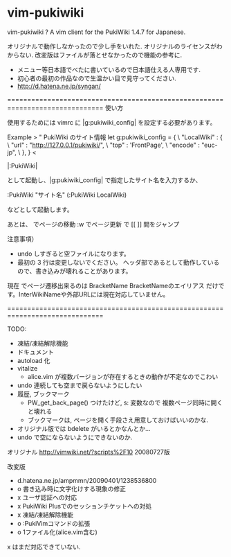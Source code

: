 vim-pukiwiki
============

vim-pukiwiki ? A vim client for the PukiWiki 1.4.7 for Japanese.

オリジナルで動作しなかったので少し手をいれた.
オリジナルのライセンスがわからない.
改変版はファイルが落とせなかったので機能の参考に.

- メニュー等日本語でべたに書いているので日本語仕える人専用です.
- 初心者の最初の作品なので生温かい目で見守ってください.
- http://d.hatena.ne.jp/syngan/

==============================================================================
使い方

使用するためには vimrc に |g:pukiwiki_config| を設定する必要があります。

Example >
	" PukiWiki のサイト情報
	let g:pukiwiki_config = {
	\	"LocalWiki" : {
	\		"url" : "http://127.0.0.1/pukiwiki/",
	\		"top" : 'FrontPage',
	\		"encode" : "euc-jp",
	\	},
	\}
<

|:PukiWiki|

として起動し、|g:pukiwiki_config| で指定したサイト名を入力するか、

:PukiWiki "サイト名" 
(:PukiWiki LocalWiki)

などとして起動します。

あとは、
  <CR> でページの移動
  :w でページ更新
  <TAB> で [[ ]] 間をジャンプ

注意事項）
  - undo しすぎると空ファイルになります。
  - 最初の 3 行は変更しないでください。
    ヘッダ部であるとして動作しているので、書き込みが壊れることがあります。

  現在 <CR> でページ遷移出来るのは
        BracketName
        BracketNameのエイリアス
  だけです。InterWikiNameや外部URLには現在対応していません。

==============================================================================

TODO:
  - 凍結/凍結解除機能
  - ドキュメント
  - autoload 化
  - vitalize
    - alice.vim が複数バージョンが存在するときの動作が不定なのでこわい
  - undo 連続しても空まで戻らないようにしたい
  - 履歴, ブックマーク
    - PW_get_back_page() つけたけど, s: 変数なので
      複数ページ同時に開くと壊れる
    - ブックマークは, ページを開く手段さえ用意しておけばいいのかな.
  - オリジナル版では bdelete がいるとかなんとか...
  - undo で空にならないようにできないのか.



オリジナル
  http://vimwiki.net/?scripts%2F10
  20080727版 

改変版
  - d.hatena.ne.jp/ampmmn/20090401/1238536800
  - o 書き込み時に文字化けする現象の修正
  - x ユーザ認証への対応
  - x PukiWiki Plusでのセッションチケットへの対処
  - x 凍結/凍結解除機能
  - o :PukiVimコマンドの拡張
  - o 1ファイル化(alice.vim含む)

x はまだ対応できていない.


